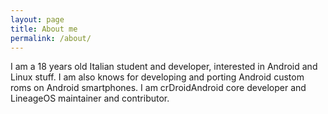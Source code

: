 ```yaml
---
layout: page
title: About me
permalink: /about/
---
```


I am a 18 years old Italian student and developer, interested in Android and Linux stuff. I am also knows for developing and porting Android custom roms on Android smartphones. I am crDroidAndroid core developer and LineageOS maintainer and contributor.
